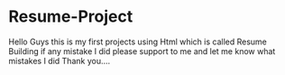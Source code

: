 # Resume-Project
Hello Guys this is my first projects using Html which is called Resume Building 
if any mistake I did please support to me and let me know what mistakes I did
Thank you....
